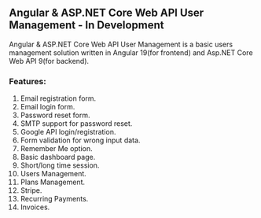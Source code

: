 ## Angular & ASP.NET Core Web API User Management - In Development

Angular & ASP.NET Core Web API User Management is a basic users management solution written in Angular 19(for frontend) and Asp.NET Core Web API 9(for backend).

### Features:
1. Email registration form.
2. Email login form.
3. Password reset form.
4. SMTP support for password reset.
5. Google API login/registration.
6. Form validation for wrong input data.
7. Remember Me option.
8. Basic dashboard page.
9. Short/long time session. 
10. Users Management.
11. Plans Management.
12. Stripe.
13. Recurring Payments.
14. Invoices.